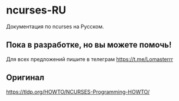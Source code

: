 # ncurses-RU
Документация по ncurses на Русском.

## Пока в разработке, но вы можете помочь!  
Для всех предложений пишите в телеграм https://t.me/Lomasterrr

## Оригинал
https://tldp.org/HOWTO/NCURSES-Programming-HOWTO/
